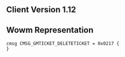 ## Client Version 1.12

## Wowm Representation
```rust,ignore
cmsg CMSG_GMTICKET_DELETETICKET = 0x0217 {
}

```
